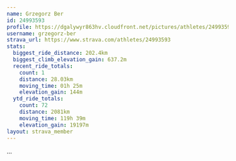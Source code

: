 ```yaml
---
name: Grzegorz Ber
id: 24993593
profile: https://dgalywyr863hv.cloudfront.net/pictures/athletes/24993593/7453165/11/large.jpg
username: grzegorz-ber
strava_url: https://www.strava.com/athletes/24993593
stats:
  biggest_ride_distance: 202.4km
  biggest_climb_elevation_gain: 637.2m
  recent_ride_totals:
    count: 1
    distance: 28.03km
    moving_time: 01h 25m
    elevation_gain: 144m
  ytd_ride_totals:
    count: 72
    distance: 2081km
    moving_time: 119h 39m
    elevation_gain: 19197m
layout: strava_member
--- 
```

...
